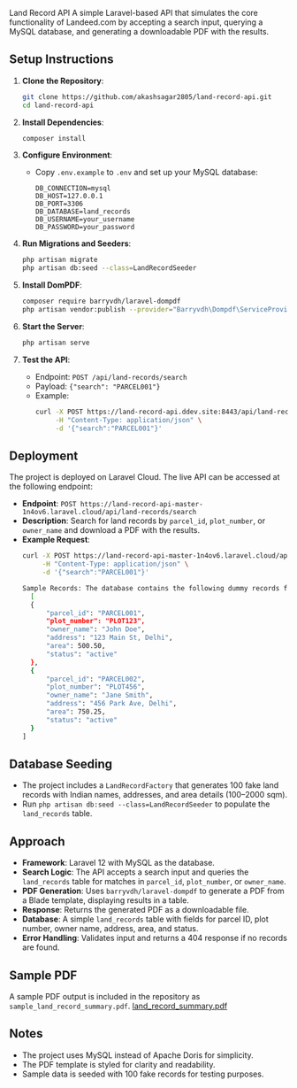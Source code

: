Land Record API
 A simple Laravel-based API that simulates the core functionality of Landeed.com by accepting a search input, querying a MySQL database, and generating a downloadable PDF with the results.

 ## Setup Instructions
 1. **Clone the Repository**:
    ```bash
    git clone https://github.com/akashsagar2805/land-record-api.git
    cd land-record-api
    ```

 2. **Install Dependencies**:
    ```bash
    composer install
    ```

 3. **Configure Environment**:
    - Copy `.env.example` to `.env` and set up your MySQL database:
      ```env
      DB_CONNECTION=mysql
      DB_HOST=127.0.0.1
      DB_PORT=3306
      DB_DATABASE=land_records
      DB_USERNAME=your_username
      DB_PASSWORD=your_password
      ```

 4. **Run Migrations and Seeders**:
    ```bash
    php artisan migrate
    php artisan db:seed --class=LandRecordSeeder
    ```

 5. **Install DomPDF**:
    ```bash
    composer require barryvdh/laravel-dompdf
    php artisan vendor:publish --provider="Barryvdh\Dompdf\ServiceProvider"
    ```

 6. **Start the Server**:
    ```bash
    php artisan serve
    ```

 7. **Test the API**:
    - Endpoint: `POST /api/land-records/search`
    - Payload: `{"search": "PARCEL001"}`
    - Example:
      ```bash
      curl -X POST https://land-record-api.ddev.site:8443/api/land-records/search \
           -H "Content-Type: application/json" \
           -d '{"search":"PARCEL001"}'
      ```

## Deployment
The project is deployed on Laravel Cloud. The live API can be accessed at the following endpoint:
- **Endpoint**: `POST https://land-record-api-master-1n4ov6.laravel.cloud/api/land-records/search`
- **Description**: Search for land records by `parcel_id`, `plot_number`, or `owner_name` and download a PDF with the results.
- **Example Request**:
  ```bash
  curl -X POST https://land-record-api-master-1n4ov6.laravel.cloud/api/land-records/search \
       -H "Content-Type: application/json" \
       -d '{"search":"PARCEL001"}'

  Sample Records: The database contains the following dummy records for testing:
    [
    {
        "parcel_id": "PARCEL001",
        "plot_number": "PLOT123",
        "owner_name": "John Doe",
        "address": "123 Main St, Delhi",
        "area": 500.50,
        "status": "active"
    },
    {
        "parcel_id": "PARCEL002",
        "plot_number": "PLOT456",
        "owner_name": "Jane Smith",
        "address": "456 Park Ave, Delhi",
        "area": 750.25,
        "status": "active"
    }
  ]
  
 ## Database Seeding
 - The project includes a `LandRecordFactory` that generates 100 fake land records with Indian names, addresses, and area details (100–2000 sqm).
 - Run `php artisan db:seed --class=LandRecordSeeder` to populate the `land_records` table.

 ## Approach
 - **Framework**: Laravel 12 with MySQL as the database.
 - **Search Logic**: The API accepts a search input and queries the `land_records` table for matches in `parcel_id`, `plot_number`, or `owner_name`.
 - **PDF Generation**: Uses `barryvdh/laravel-dompdf` to generate a PDF from a Blade template, displaying results in a table.
 - **Response**: Returns the generated PDF as a downloadable file.
 - **Database**: A simple `land_records` table with fields for parcel ID, plot number, owner name, address, area, and status.
 - **Error Handling**: Validates input and returns a 404 response if no records are found.

 ## Sample PDF
 A sample PDF output is included in the repository as `sample_land_record_summary.pdf`.
[land_record_summary.pdf](https://github.com/user-attachments/files/20430962/land_record_summary.pdf)



 ## Notes
 - The project uses MySQL instead of Apache Doris for simplicity.
 - The PDF template is styled for clarity and readability.
 - Sample data is seeded with 100 fake records for testing purposes.


